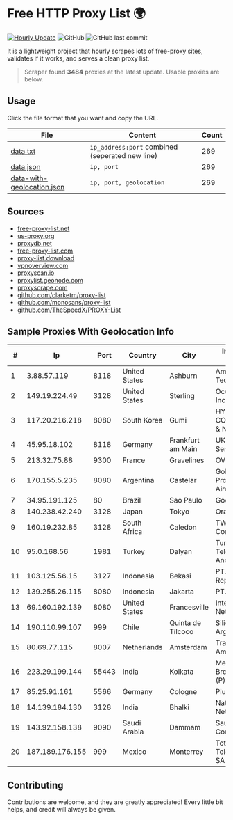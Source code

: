 
# Free HTTP Proxy List 🌍

[![Hourly Update](https://github.com/mertguvencli/http-proxy-list/actions/workflows/main.yml/badge.svg?branch=main)](https://github.com/mertguvencli/http-proxy-list/actions/workflows/main.yml)
![GitHub](https://img.shields.io/github/license/mertguvencli/http-proxy-list)
![GitHub last commit](https://img.shields.io/github/last-commit/mertguvencli/http-proxy-list)

It is a lightweight project that hourly scrapes lots of free-proxy sites, validates if it works, and serves a clean proxy list.


> Scraper found **3484** proxies at the latest update. Usable proxies are below.

## Usage

Click the file format that you want and copy the URL.


|File|Content|Count|
|----|-------|-----|
|[data.txt](https://raw.githubusercontent.com/mertguvencli/http-proxy-list/main/proxy-list/data.txt)|`ip_address:port` combined (seperated new line)|269|
|[data.json](https://raw.githubusercontent.com/mertguvencli/http-proxy-list/main/proxy-list/data.json)|`ip, port`|269|
|[data-with-geolocation.json](https://raw.githubusercontent.com/mertguvencli/http-proxy-list/main/proxy-list/data-with-geolocation.json)|`ip, port, geolocation`|269|

## Sources

* [free-proxy-list.net](https://free-proxy-list.net)
* [us-proxy.org](https://www.us-proxy.org)
* [proxydb.net](http://proxydb.net)
* [free-proxy-list.com](https://free-proxy-list.com/?page=&port=&type%5B%5D=http&type%5B%5D=https&up_time=0&search=Search)
* [proxy-list.download](https://www.proxy-list.download/HTTP)
* [vpnoverview.com](https://vpnoverview.com/privacy/anonymous-browsing/free-proxy-servers)
* [proxyscan.io](https://www.proxyscan.io)
* [proxylist.geonode.com](https://proxylist.geonode.com/api/proxy-list?limit=300&page=1&sort_by=lastChecked&sort_type=desc&protocols=http,https)
* [proxyscrape.com](https://api.proxyscrape.com/v2/?request=displayproxies&protocol=http&timeout=10000&country=all&ssl=all&anonymity=all)
* [github.com/clarketm/proxy-list](https://raw.githubusercontent.com/clarketm/proxy-list/master/proxy-list-raw.txt)
* [github.com/monosans/proxy-list](https://raw.githubusercontent.com/monosans/proxy-list/main/proxies/http.txt)
* [github.com/TheSpeedX/PROXY-List](https://raw.githubusercontent.com/TheSpeedX/PROXY-List/master/http.txt)


## Sample Proxies With Geolocation Info

|#|Ip|Port|Country|City|Internet Service Provider|
|-|--|----|-------|----|-------------------------|
|1|3.88.57.119|8118|United States|Ashburn|Amazon Technologies Inc.|
|2|149.19.224.49|3128|United States|Sterling|Oculus Networks Inc|
|3|117.20.216.218|8080|South Korea|Gumi|HYUNDAI COMMUNICATIONS & NETWORK|
|4|45.95.18.102|8118|Germany|Frankfurt am Main|UK Dedicated Servers Limited|
|5|213.32.75.88|9300|France|Gravelines|OVH SAS|
|6|170.155.5.235|8080|Argentina|Castelar|Gobernacion de la Provincia de Buenos Aires|
|7|34.95.191.125|80|Brazil|Sao Paulo|Google LLC|
|8|140.238.42.240|3128|Japan|Tokyo|Oracle Corporation|
|9|160.19.232.85|3128|South Africa|Caledon|TWK Communications|
|10|95.0.168.56|1981|Turkey|Dalyan|Turk Telekomunikasyon Anonim Sirketi|
|11|103.125.56.15|3127|Indonesia|Bekasi|PT. Eka Mas Republik|
|12|139.255.26.115|8080|Indonesia|Jakarta|PT. LINKNET|
|13|69.160.192.139|8080|United States|Francesville|Intelligent Fiber Network|
|14|190.110.99.107|999|Chile|Quinta de Tilcoco|Silica Networks Argentina S.A.|
|15|80.69.77.115|8007|Netherlands|Amsterdam|TransIP B.V. Amsterdam network|
|16|223.29.199.144|55443|India|Kolkata|Meghbela Cable & Broadband Services (P) Ltd|
|17|85.25.91.161|5566|Germany|Cologne|PlusServer GmbH|
|18|14.139.184.130|3128|India|Bhalki|National Knowledge Network|
|19|143.92.158.138|9090|Saudi Arabia|Dammam|Saudi Telecom Company JSC|
|20|187.189.176.155|999|Mexico|Monterrey|Total Play Telecomunicaciones SA De CV|



## Contributing

Contributions are welcome, and they are greatly appreciated! Every
little bit helps, and credit will always be given.

